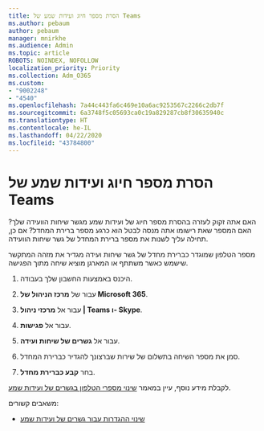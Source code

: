 ```yaml
---
title: הסרת מספר חיוג ועידות שמע של Teams
ms.author: pebaum
author: pebaum
manager: mnirkhe
ms.audience: Admin
ms.topic: article
ROBOTS: NOINDEX, NOFOLLOW
localization_priority: Priority
ms.collection: Adm_O365
ms.custom:
- "9002248"
- "4540"
ms.openlocfilehash: 7a44c443fa6c469e10a6ac9253567c2266c2db7f
ms.sourcegitcommit: 6a3748f5c05693ca0c19a829287cb8f30635940c
ms.translationtype: HT
ms.contentlocale: he-IL
ms.lasthandoff: 04/22/2020
ms.locfileid: "43784800"
---
```

# <a name="remove-teams-dial-in-conferencing-number"></a>הסרת מספר חיוג ועידות שמע של Teams

האם אתה זקוק לעזרה בהסרת מספר חיוג של ועידות שמע מגשר שיחות הוועידה שלך? האם המספר שאת רישומו אתה מנסה לבטל הוא כרגע מספר ברירת המחדל? אם כן, תחילה עליך לשנות את מספר ברירת המחדל של גשר שיחות הוועידה.

מספר הטלפון שמוגדר כברירת מחדל של גשר שיחות ועידה מגדיר את מזהה המתקשר שישמש כאשר משתתף או המארגן מוציא שיחה מתוך הפגישה.

1. היכנס באמצעות החשבון שלך בעבודה.

2. עבור של **מרכז הניהול של Microsoft 365**.

3. עבור אל **מרכזי ניהול | Teams ו- Skype**.

4. עבור אל **פגישות**.

5. עבור אל **גשרים של שיחות ועידה**.

6. סמן את מספר השיחה בתשלום של שירות שברצונך להגדיר כברירת המחדל.

7. בחר **קבע כברירת מחדל**.

לקבלת מידע נוסף, עיין במאמר [שינוי מספרי הטלפון בגשרים של ועידות שמע](https://docs.microsoft.com/microsoftteams/change-the-phone-numbers-on-your-audio-conferencing-bridge).

משאבים קשורים:

- [שינוי ההגדרות עבור גשרים של ועידות שמע](https://docs.microsoft.com/microsoftteams/change-the-settings-for-an-audio-conferencing-bridge)
